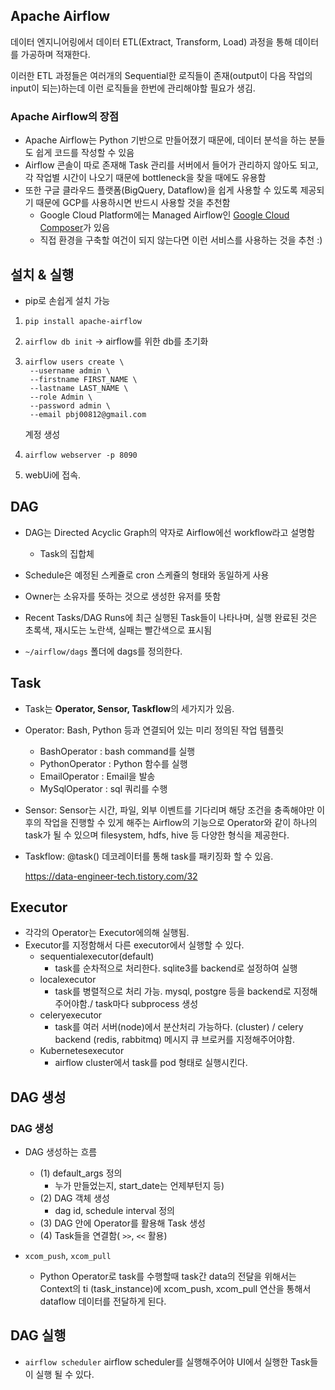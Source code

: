 ## Apache Airflow



데이터 엔지니어링에서 데이터 ETL(Extract, Transform, Load) 과정을 통해 데이터를 가공하며 적재한다. 

이러한 ETL 과정들은 여러개의 Sequential한 로직들이 존재(output이 다음 작업의 input이 되는)하는데 이런 로직들을 한번에 관리해야할 필요가 생김.



### Apache Airflow의 장점

- Apache Airflow는 Python 기반으로 만들어졌기 때문에, 데이터 분석을 하는 분들도 쉽게 코드를 작성할 수 있음
- Airflow 콘솔이 따로 존재해 Task 관리를 서버에서 들어가 관리하지 않아도 되고, 각 작업별 시간이 나오기 때문에 bottleneck을 찾을 때에도 유용함
- 또한 구글 클라우드 플랫폼(BigQuery, Dataflow)을 쉽게 사용할 수 있도록 제공되기 때문에 GCP를 사용하시면 반드시 사용할 것을 추천함
  - Google Cloud Platform에는 Managed Airflow인 [Google Cloud Composer](https://cloud.google.com/composer/?hl=ko)가 있음
  - 직접 환경을 구축할 여건이 되지 않는다면 이런 서비스를 사용하는 것을 추천 :)





## 설치 & 실행

- pip로 손쉽게 설치 가능

1. `pip install apache-airflow `

2. `airflow db init` -> airflow를 위한 db를 초기화

3. ```
   airflow users create \
    --username admin \
    --firstname FIRST_NAME \
    --lastname LAST_NAME \
    --role Admin \
    --password admin \
    --email pbj00812@gmail.com
   ```

   계정 생성

4. `airflow webserver -p 8090`

5. webUi에 접속.





## DAG

- DAG는 Directed Acyclic Graph의 약자로 Airflow에선 workflow라고 설명함
  - Task의 집합체

- Schedule은 예정된 스케쥴로 cron 스케쥴의 형태와 동일하게 사용
- Owner는 소유자를 뜻하는 것으로 생성한 유저를 뜻함
- Recent Tasks/DAG Runs에 최근 실행된 Task들이 나타나며, 실행 완료된 것은 초록색, 재시도는 노란색, 실패는 빨간색으로 표시됨
- `~/airflow/dags` 폴더에 dags를 정의한다.



## Task

- Task는 **Operator, Sensor, Taskflow**의 세가지가 있음.

- Operator:  Bash, Python 등과 연결되어 있는 미리 정의된 작업 템플릿

  - BashOperator : bash command를 실행
  - PythonOperator : Python 함수를 실행
  - EmailOperator : Email을 발송
  - MySqlOperator : sql 쿼리를 수행

- Sensor: Sensor는 시간, 파일, 외부 이벤트를 기다리며 해당 조건을 충족해야만 이후의 작업을 진행할 수 있게 해주는 Airflow의 기능으로 Operator와 같이 하나의 task가 될 수 있으며 filesystem, hdfs, hive 등 다양한 형식을 제공한다.

- Taskflow: @task() 데코레이터를 통해 task를 패키징화 할 수 있음.

  https://data-engineer-tech.tistory.com/32



## Executor

- 각각의 Operator는 Executor에의해 실행됨.
- Executor를 지정함해서 다른 executor에서 실행할 수 있다.
  - sequentialexecutor(default)
    - task를 순차적으로 처리한다. sqlite3를 backend로 설정하여 실행
  - localexecutor
    - task를 병렬적으로 처리 가능. mysql, postgre 등을 backend로 지정해주어야함./ task마다 subprocess 생성
  - celeryexecutor
    - task를 여러 서버(node)에서 분산처리 가능하다. (cluster) / celery backend (redis, rabbitmq) 메시지 큐 브로커를 지정해주어야함.
  - Kubernetesexecutor
    - airflow cluster에서 task를 pod 형태로 실행시킨다.

## DAG 생성

### DAG 생성

- DAG 생성하는 흐름
  - (1) default_args 정의
    - 누가 만들었는지, start_date는 언제부턴지 등)
  - (2) DAG 객체 생성
    - dag id, schedule interval 정의
  - (3) DAG 안에 Operator를 활용해 Task 생성
  - (4) Task들을 연결함( `>>`, `<<` 활용)

- `xcom_push`, `xcom_pull`
  - Python Operator로 task를 수행할때 task간 data의 전달을 위해서는 Context의 ti (task_instance)에 xcom_push, xcom_pull 연산을 통해서 dataflow 데이터를 전달하게 된다.

## DAG 실행

- `airflow scheduler`  airflow scheduler를 실행해주어야 UI에서 실행한 Task들이 실행 될 수 있다.
